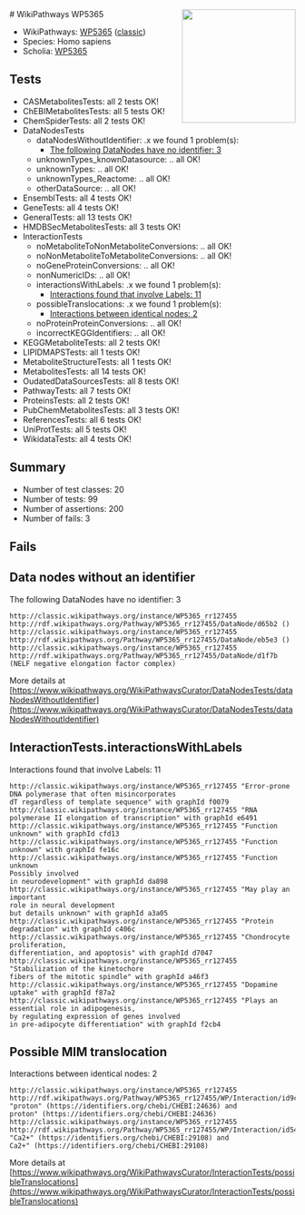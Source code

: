 <img style="float: right; width: 200px" src="https://upload.wikimedia.org/wikipedia/commons/thumb/8/83/Wplogo_with_text_500.png/640px-Wplogo_with_text_500.png" />
# WikiPathways WP5365

* WikiPathways: [WP5365](https://wikipathways.org/pathways/WP5365) ([classic](https://classic.wikipathways.org/instance/WP5365))
* Species: Homo sapiens
* Scholia: [WP5365](https://scholia.toolforge.org/wikipathways/WP5365)
## Tests
* CASMetabolitesTests: all 2 tests OK!
* ChEBIMetabolitesTests: all 5 tests OK!
* ChemSpiderTests: all 2 tests OK!
* DataNodesTests
    * dataNodesWithoutIdentifier: .x we found 1 problem(s):
        * [The following DataNodes have no identifier: 3](#d2d32fa2)
    * unknownTypes_knownDatasource: .. all OK!
    * unknownTypes: .. all OK!
    * unknownTypes_Reactome: .. all OK!
    * otherDataSource: .. all OK!
* EnsemblTests: all 4 tests OK!
* GeneTests: all 4 tests OK!
* GeneralTests: all 13 tests OK!
* HMDBSecMetabolitesTests: all 3 tests OK!
* InteractionTests
    * noMetaboliteToNonMetaboliteConversions: .. all OK!
    * noNonMetaboliteToMetaboliteConversions: .. all OK!
    * noGeneProteinConversions: .. all OK!
    * nonNumericIDs: .. all OK!
    * interactionsWithLabels: .x we found 1 problem(s):
        * [Interactions found that involve Labels: 11](#fe97a8b9)
    * possibleTranslocations: .x we found 1 problem(s):
        * [Interactions between identical nodes: 2](#1c118207)
    * noProteinProteinConversions: .. all OK!
    * incorrectKEGGIdentifiers: .. all OK!
* KEGGMetaboliteTests: all 2 tests OK!
* LIPIDMAPSTests: all 1 tests OK!
* MetaboliteStructureTests: all 1 tests OK!
* MetabolitesTests: all 14 tests OK!
* OudatedDataSourcesTests: all 8 tests OK!
* PathwayTests: all 7 tests OK!
* ProteinsTests: all 2 tests OK!
* PubChemMetabolitesTests: all 3 tests OK!
* ReferencesTests: all 6 tests OK!
* UniProtTests: all 5 tests OK!
* WikidataTests: all 4 tests OK!


## Summary

* Number of test classes: 20
* Number of tests: 99
* Number of assertions: 200
* Number of fails: 3

## Fails

<a name="d2d32fa2" />

## Data nodes without an identifier

The following DataNodes have no identifier: 3
```
http://classic.wikipathways.org/instance/WP5365_rr127455 http://rdf.wikipathways.org/Pathway/WP5365_rr127455/DataNode/d65b2 ()
http://classic.wikipathways.org/instance/WP5365_rr127455 http://rdf.wikipathways.org/Pathway/WP5365_rr127455/DataNode/eb5e3 ()
http://classic.wikipathways.org/instance/WP5365_rr127455 http://rdf.wikipathways.org/Pathway/WP5365_rr127455/DataNode/d1f7b (NELF negative elongation factor complex)
```

More details at [https://www.wikipathways.org/WikiPathwaysCurator/DataNodesTests/dataNodesWithoutIdentifier](https://www.wikipathways.org/WikiPathwaysCurator/DataNodesTests/dataNodesWithoutIdentifier)

<a name="fe97a8b9" />

## InteractionTests.interactionsWithLabels

Interactions found that involve Labels: 11
```
http://classic.wikipathways.org/instance/WP5365_rr127455 "Error-prone DNA polymerase that often misincorporates
dT regardless of template sequence" with graphId f0079
http://classic.wikipathways.org/instance/WP5365_rr127455 "RNA polymerase II elongation of transcription" with graphId e6491
http://classic.wikipathways.org/instance/WP5365_rr127455 "Function unknown" with graphId cfd13
http://classic.wikipathways.org/instance/WP5365_rr127455 "Function unknown" with graphId fe16c
http://classic.wikipathways.org/instance/WP5365_rr127455 "Function unknown
Possibly involved 
in neurodevelopment" with graphId da898
http://classic.wikipathways.org/instance/WP5365_rr127455 "May play an important 
role in neural development
but details unknown" with graphId a3a05
http://classic.wikipathways.org/instance/WP5365_rr127455 "Protein degradation" with graphId c406c
http://classic.wikipathways.org/instance/WP5365_rr127455 "Chondrocyte proliferation, 
differentiation, and apoptosis" with graphId d7047
http://classic.wikipathways.org/instance/WP5365_rr127455 "Stabilization of the kinetochore
fibers of the mitotic spindle" with graphId a46f3
http://classic.wikipathways.org/instance/WP5365_rr127455 "Dopamine uptake" with graphId f87a2
http://classic.wikipathways.org/instance/WP5365_rr127455 "Plays an essential role in adipogenesis, 
by regulating expression of genes involved
in pre-adipocyte differentiation" with graphId f2cb4
```

<a name="1c118207" />

## Possible MIM translocation

Interactions between identical nodes: 2
```
http://classic.wikipathways.org/instance/WP5365_rr127455 http://rdf.wikipathways.org/Pathway/WP5365_rr127455/WP/Interaction/id9cafefc4 "proton" (https://identifiers.org/chebi/CHEBI:24636) and 
proton" (https://identifiers.org/chebi/CHEBI:24636)
http://classic.wikipathways.org/instance/WP5365_rr127455 http://rdf.wikipathways.org/Pathway/WP5365_rr127455/WP/Interaction/id54eb07a9 "Ca2+" (https://identifiers.org/chebi/CHEBI:29108) and 
Ca2+" (https://identifiers.org/chebi/CHEBI:29108)
```

More details at [https://www.wikipathways.org/WikiPathwaysCurator/InteractionTests/possibleTranslocations](https://www.wikipathways.org/WikiPathwaysCurator/InteractionTests/possibleTranslocations)

